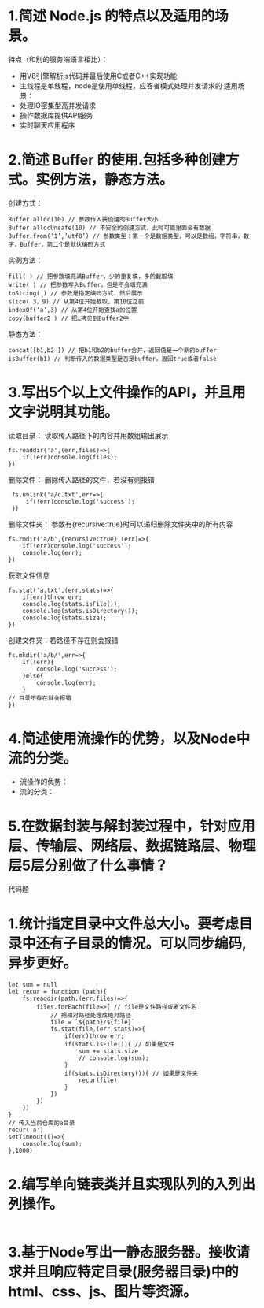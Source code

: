 # 1.简述 Node.js 的特点以及适用的场景。
特点（和别的服务端语言相比）：<br>
- 用V8引擎解析js代码并最后使用C或者C++实现功能
- 主线程是单线程，node是使用单线程，应答者模式处理并发请求的
适用场景：
- 处理IO密集型高并发请求
- 操作数据库提供API服务
- 实时聊天应用程序


# 2.简述 Buffer 的使用.包括多种创建方式。实例方法，静态方法。
创建方式：<br>
```
Buffer.alloc(10) // 参数传入要创建的Buffer大小
Buffer.allocUnsafe(10) // 不安全的创建方式，此时可能里面会有数据
Buffer.from(‘1’,’utf8’) // 参数类型：第一个是数据类型，可以是数组，字符串，数字，Buffer，第二个是默认编码方式
```

实例方法：<br>
```
fill( ) // 把参数填充满Buffer，少的重复填，多的截取填
write( ) // 把参数写入Buffer，但是不会填充满
toString( ) // 参数是指定编码方式，然后展示
slice( 3，9) // 从第4位开始截取，第10位之前
indexOf(‘a’,3) // 从第4位开始查找a的位置
copy(buffer2 ) // 把…拷贝到Buffer2中
```
静态方法：<br>
```
concat([b1,b2 ]) // 把b1和b2的buffer合并，返回值是一个新的buffer
isBuffer(b1) // 判断传入的数据类型是否是buffer，返回true或者false
```

# 3.写出5个以上文件操作的API，并且用文字说明其功能。
读取目录： 读取传入路径下的内容并用数组输出展示<br>
```
fs.readdir('a',(err,files)=>{
    if(!err)console.log(files);
})
```
删除文件： 删除传入路径的文件，若没有则报错
```
 fs.unlink('a/c.txt',err=>{
     if(!err)console.log('success');
 })
 ```
删除文件夹： 参数有{recursive:true}时可以递归删除文件夹中的所有内容<br>
```
fs.rmdir('a/b',{recursive:true},(err)=>{
    if(!err)console.log('success');
    console.log(err);
})
```
获取文件信息<br>
```
fs.stat('a.txt',(err,stats)=>{
    if(err)throw err;
    console.log(stats.isFile());
    console.log(stats.isDirectory());
    console.log(stats.size);
})
```
创建文件夹：若路径不存在则会报错
```
fs.mkdir('a/b/',err=>{
    if(!err){
        console.log('success');
    }else{
        console.log(err);
    }
// 目录不存在就会报错
})

```

# 4.简述使用流操作的优势，以及Node中流的分类。
- 流操作的优势：
- 流的分类：


# 5.在数据封装与解封装过程中，针对应用层、传输层、网络层、数据链路层、物理层5层分别做了什么事情？



代码题

# 1.统计指定目录中文件总大小。要考虑目录中还有子目录的情况。可以同步编码,异步更好。
```
let sum = null
let recur = function (path){
    fs.readdir(path,(err,files)=>{
        files.forEach(file=>{ // file是文件路径或者文件名
            // 把相对路径处理成绝对路径
            file = `${path}/${file}`
            fs.stat(file,(err,stats)=>{
                if(err)throw err;
                if(stats.isFile()){ // 如果是文件
                    sum += stats.size
                    // console.log(sum);
                }
                if(stats.isDirectory()){ // 如果是文件夹
                    recur(file)
                }
            })
        })
    })
}
// 传入当前仓库的a目录
recur('a')
setTimeout(()=>{
    console.log(sum);
},1000)
```

# 2.编写单向链表类并且实现队列的入列出列操作。
```

```


# 3.基于Node写出一静态服务器。接收请求并且响应特定目录(服务器目录)中的html、css、js、图片等资源。